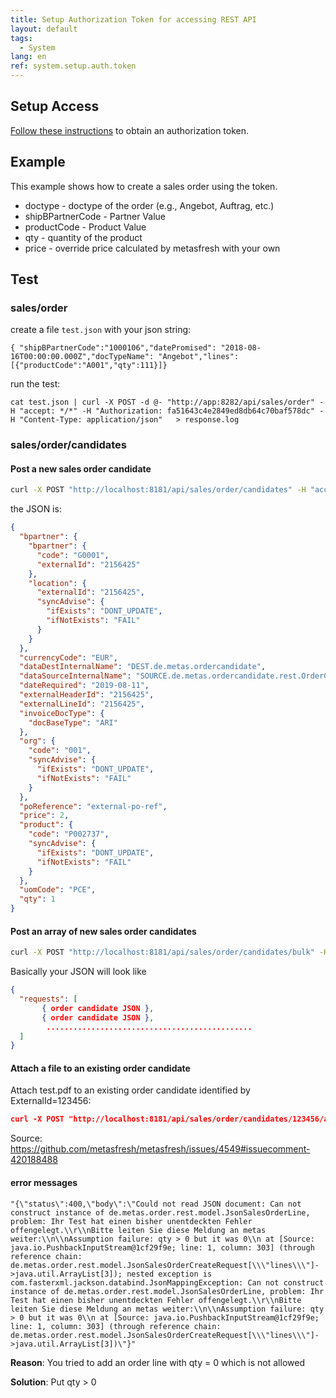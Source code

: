 ```yaml
---
title: Setup Authorization Token for accessing REST API
layout: default
tags:
  - System
lang: en
ref: system.setup.auth.token
---
```


## Setup Access
[Follow these instructions](../../webui_collection/EN/Authentication_token) to obtain an authorization token.

## Example

This example shows how to create a sales order using the token.

- doctype - doctype of the order (e.g., Angebot, Auftrag, etc.)
- shipBPartnerCode - Partner Value
- productCode - Product Value
- qty - quantity of the product
- price - override price calculated by metasfresh with your own

## Test

### sales/order

create a file `test.json` with your json string:

```
{ "shipBPartnerCode":"1000106","datePromised": "2018-08-16T00:00:00.000Z","docTypeName": "Angebot","lines": [{"productCode":"A001","qty":111}]}
```

run the test:

```
cat test.json | curl -X POST -d @- "http://app:8282/api/sales/order" -H "accept: */*" -H "Authorization: fa51643c4e2849ed8db64c70baf578dc" -H "Content-Type: application/json"   > response.log
```

### sales/order/candidates

#### Post a new sales order candidate
```bash
curl -X POST "http://localhost:8181/api/sales/order/candidates" -H "accept: */*" -H "Authorization: 64390d2e7f8341c685ef1b982a652134" -H "Content-Type: application/json" -d "{ \"org\": { \"code\": \"test-org-03\", \"name\": \"test-org-03-name\" }, \"bpartner\": { \"bpartner\": { \"code\": \"test-create-03\", \"name\": \"test-create-03-name\" }, \"location\": { \"externalId\":\"addr1\", \"countryCode\":\"DE\" }, \"contact\": { \"name\":\"teo\", \"externalId\": \"contact1\" } }, \"dateRequired\": \"2018-10-01\", \"productCode\": \"9002737\", \"qty\": 1, \"price\": 321, \"discount\": 13, \"poReference\": \"external-po-ref\", \"externalId\": \"123456\"}"
```

the JSON is:
```json
{
  "bpartner": {
    "bpartner": {
      "code": "G0001",
      "externalId": "2156425"
    },
    "location": {
      "externalId": "2156425",
      "syncAdvise": {
        "ifExists": "DONT_UPDATE",
        "ifNotExists": "FAIL"
      }
    }
  },
  "currencyCode": "EUR",
  "dataDestInternalName": "DEST.de.metas.ordercandidate",
  "dataSourceInternalName": "SOURCE.de.metas.ordercandidate.rest.OrderCandidatesRestControllerImpl",
  "dateRequired": "2019-08-11",
  "externalHeaderId": "2156425",
  "externalLineId": "2156425",
  "invoiceDocType": {
    "docBaseType": "ARI"
  },
  "org": {
    "code": "001",
    "syncAdvise": {
      "ifExists": "DONT_UPDATE",
      "ifNotExists": "FAIL"
    }
  },
  "poReference": "external-po-ref",
  "price": 2,
  "product": {
    "code": "P002737",
    "syncAdvise": {
      "ifExists": "DONT_UPDATE",
      "ifNotExists": "FAIL"
    }
  },
  "uomCode": "PCE",
  "qty": 1
}
```

#### Post an array of new sales order candidates
```bash
curl -X POST "http://localhost:8181/api/sales/order/candidates/bulk" -H "accept: */*" -H "Authorization: 64390d2e7f8341c685ef1b982a652134" -H "Content-Type: application/json" -d "{ \"requests\": [{ \"org\": { \"code\": \"test-org-03\", \"name\": \"test-org-03-name\" }, \"bpartner\": { \"bpartner\": { \"code\": \"test-create-03\", \"name\": \"test-create-03-name\" }, \"location\": { \"externalId\":\"addr1\", \"countryCode\":\"DE\" }, \"contact\": { \"name\":\"teo\", \"externalId\": \"contact1\" } }, \"dateRequired\": \"2018-10-01\", \"productCode\": \"9002737\", \"qty\": 1, \"price\": 321, \"discount\": 13, \"poReference\": \"external-po-ref\", \"externalId\": \"123456\"} ]}"
```

Basically your JSON will look like
```json
{
  "requests": [
       { order candidate JSON },
       { order candidate JSON },
        ..............................................
  ]
}
```

#### Attach a file to an existing order candidate
Attach test.pdf to an existing order candidate identified by ExternalId=123456:

```json
curl -X POST "http://localhost:8181/api/sales/order/candidates/123456/attachments" -H "accept: */*" -H "Authorization: 64390d2e7f8341c685ef1b982a652134" -H "Content-Type: multipart/form-data" -F "file=@test.pdf;type=application/pdf"
```

Source: <a href="https://github.com/metasfresh/metasfresh/issues/4549#issuecomment-420188488" title="Sales Order Candidates REST API improvements" target="_blank">https://github.com/metasfresh/metasfresh/issues/4549#issuecomment-420188488</a>

#### error messages

```
"{\"status\":400,\"body\":\"Could not read JSON document: Can not construct instance of de.metas.order.rest.model.JsonSalesOrderLine, problem: Ihr Test hat einen bisher unentdeckten Fehler offengelegt.\\r\\nBitte leiten Sie diese Meldung an metas weiter:\\n\\nAssumption failure: qty > 0 but it was 0\\n at [Source: java.io.PushbackInputStream@1cf29f9e; line: 1, column: 303] (through reference chain: de.metas.order.rest.model.JsonSalesOrderCreateRequest[\\\"lines\\\"]->java.util.ArrayList[3]); nested exception is com.fasterxml.jackson.databind.JsonMappingException: Can not construct instance of de.metas.order.rest.model.JsonSalesOrderLine, problem: Ihr Test hat einen bisher unentdeckten Fehler offengelegt.\\r\\nBitte leiten Sie diese Meldung an metas weiter:\\n\\nAssumption failure: qty > 0 but it was 0\\n at [Source: java.io.PushbackInputStream@1cf29f9e; line: 1, column: 303] (through reference chain: de.metas.order.rest.model.JsonSalesOrderCreateRequest[\\\"lines\\\"]->java.util.ArrayList[3])\"}"
```

**Reason**: You tried to add an order line with qty = 0 which is not allowed

**Solution**: Put qty > 0
